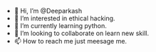 - 👋 Hi, I’m @Deeparkash
- 👀 I’m interested in ethical hacking.
- 🌱 I’m currently learning python.
- 💞️ I’m looking to collaborate on learn new skill.
- 📫 How to reach me just meesage me.


<!---
Deeparkash/Deeparkash is a ✨ special ✨ repository because its `README.md` (this file) appears on your GitHub profile.
You can click the Preview link to take a look at your changes.
--->
